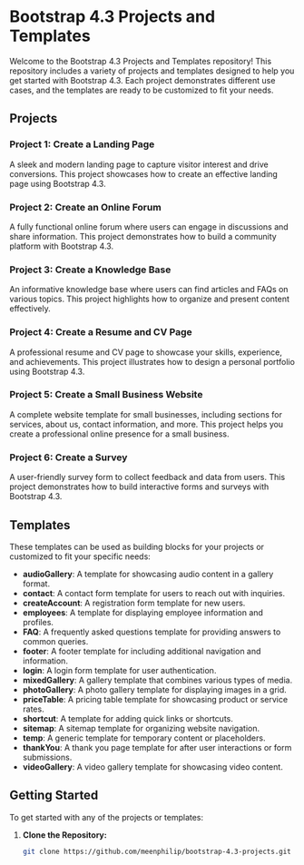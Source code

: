 # Bootstrap 4.3 Projects and Templates

Welcome to the Bootstrap 4.3 Projects and Templates repository! This repository includes a variety of projects and templates designed to help you get started with Bootstrap 4.3. Each project demonstrates different use cases, and the templates are ready to be customized to fit your needs.

## Projects

### Project 1: Create a Landing Page
A sleek and modern landing page to capture visitor interest and drive conversions. This project showcases how to create an effective landing page using Bootstrap 4.3.

### Project 2: Create an Online Forum
A fully functional online forum where users can engage in discussions and share information. This project demonstrates how to build a community platform with Bootstrap 4.3.

### Project 3: Create a Knowledge Base
An informative knowledge base where users can find articles and FAQs on various topics. This project highlights how to organize and present content effectively.

### Project 4: Create a Resume and CV Page
A professional resume and CV page to showcase your skills, experience, and achievements. This project illustrates how to design a personal portfolio using Bootstrap 4.3.

### Project 5: Create a Small Business Website
A complete website template for small businesses, including sections for services, about us, contact information, and more. This project helps you create a professional online presence for a small business.

### Project 6: Create a Survey
A user-friendly survey form to collect feedback and data from users. This project demonstrates how to build interactive forms and surveys with Bootstrap 4.3.

## Templates

These templates can be used as building blocks for your projects or customized to fit your specific needs:

- **audioGallery**: A template for showcasing audio content in a gallery format.
- **contact**: A contact form template for users to reach out with inquiries.
- **createAccount**: A registration form template for new users.
- **employees**: A template for displaying employee information and profiles.
- **FAQ**: A frequently asked questions template for providing answers to common queries.
- **footer**: A footer template for including additional navigation and information.
- **login**: A login form template for user authentication.
- **mixedGallery**: A gallery template that combines various types of media.
- **photoGallery**: A photo gallery template for displaying images in a grid.
- **priceTable**: A pricing table template for showcasing product or service rates.
- **shortcut**: A template for adding quick links or shortcuts.
- **sitemap**: A sitemap template for organizing website navigation.
- **temp**: A generic template for temporary content or placeholders.
- **thankYou**: A thank you page template for after user interactions or form submissions.
- **videoGallery**: A video gallery template for showcasing video content.

## Getting Started

To get started with any of the projects or templates:

1. **Clone the Repository:**
   ```bash
   git clone https://github.com/meenphilip/bootstrap-4.3-projects.git

